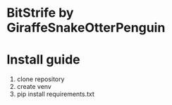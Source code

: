 # BitStrife by GiraffeSnakeOtterPenguin


# Install guide
1. clone repository
2. create venv
3. pip install requirements.txt
